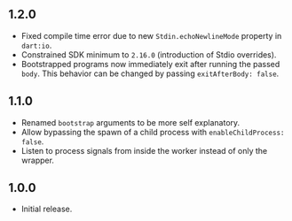 ## 1.2.0

- Fixed compile time error due to new `Stdin.echoNewlineMode` property in `dart:io`.
- Constrained SDK minimum to `2.16.0` (introduction of Stdio overrides).
- Bootstrapped programs now immediately exit after running the passed `body`. This behavior can be changed by passing `exitAfterBody: false`.

## 1.1.0

- Renamed `bootstrap` arguments to be more self explanatory.
- Allow bypassing the spawn of a child process with `enableChildProcess: false`.
- Listen to process signals from inside the worker instead of only the wrapper.

## 1.0.0

- Initial release.

